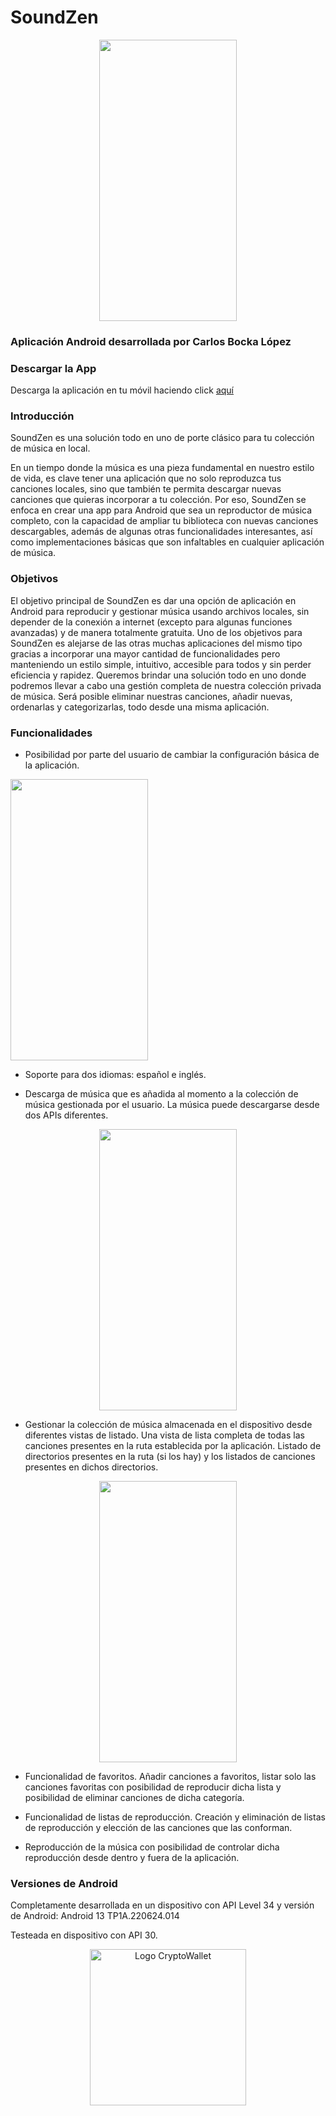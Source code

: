 # SoundZen

<p align="center">
<img src="https://github.com/CBocka/SoundZen/assets/156449965/d1864274-e70f-4e86-8223-bb7b24c8d35c" height="450" width="220" >
</p>

### Aplicación Android desarrollada por Carlos Bocka López

### Descargar la App

Descarga la aplicación en tu móvil haciendo click [aquí](https://github.com/CBocka/SoundZen/raw/master/SoundZen.apk "aquí")

### Introducción

SoundZen es una solución todo en uno de porte clásico para tu colección de música en local. 

En un tiempo donde la música es una pieza fundamental en nuestro estilo de vida, es clave tener una aplicación que no solo reproduzca tus canciones locales, sino que también te permita descargar nuevas canciones que quieras incorporar a tu colección. Por eso, SoundZen se enfoca en crear una app para Android que sea un reproductor de música completo, con la capacidad de ampliar tu biblioteca con nuevas canciones descargables, además de algunas otras funcionalidades interesantes, así como implementaciones básicas que son infaltables en cualquier aplicación de música.

### Objetivos

El objetivo principal de SoundZen es dar una opción de aplicación en Android para reproducir y gestionar música usando archivos locales, sin depender de la conexión a internet (excepto para algunas funciones avanzadas) y de manera totalmente gratuita.
Uno de los objetivos para SoundZen es alejarse de las otras muchas aplicaciones del mismo tipo gracias a incorporar una mayor cantidad de funcionalidades pero manteniendo un estilo simple, intuitivo, accesible para todos y sin perder eficiencia y rapidez.
Queremos brindar una solución todo en uno donde podremos llevar a cabo una gestión completa de nuestra colección privada de música. Será posible eliminar nuestras canciones, añadir nuevas, ordenarlas y categorizarlas, todo desde una misma aplicación.

### Funcionalidades

- Posibilidad por parte del usuario de cambiar la configuración básica de la aplicación.

  <p align="center">
<img src="https://github.com/CBocka/SoundZen/assets/156449965/2a4d93cc-b567-4f4c-93e9-fbb8e8c0b1da" height="450" width="220" >
</p>

- Soporte para dos idiomas: español e inglés.

- Descarga de música que es añadida al momento a la colección de música gestionada por el usuario. La música puede descargarse desde dos APIs diferentes.

<p align="center">
<img src="https://github.com/CBocka/SoundZen/assets/156449965/ca773652-be90-4b36-89d1-29018b2e83ee" height="450" width="220" >
</p>

- Gestionar la colección de música almacenada en el dispositivo desde diferentes vistas de listado. Una vista de lista completa de todas las canciones presentes en la ruta establecida por la aplicación. Listado de directorios presentes en la ruta (si los hay) y los listados de canciones presentes en dichos directorios.

<p align="center">
<img src="https://github.com/CBocka/SoundZen/assets/156449965/5d602960-a2eb-4482-8fe9-11f4bb497529" height="450" width="220" >
</p>

- Funcionalidad de favoritos. Añadir canciones a favoritos, listar solo las canciones favoritas con posibilidad de reproducir dicha lista y posibilidad de eliminar canciones de dicha categoría.

- Funcionalidad de listas de reproducción. Creación y eliminación de listas de reproducción y elección de las canciones que las conforman.

- Reproducción de la música con posibilidad de controlar dicha reproducción desde dentro y fuera de la aplicación.

### Versiones de Android

Completamente desarrollada en un dispositivo con API Level 34 y versión de Android:
Android 13 TP1A.220624.014

Testeada en dispositivo con API 30.







<div align="center">
  <a href="https://github.com/CBocka/SoundZen/raw/master/SoundZen.apk">
    <img src="https://github.com/AJimespDev/CryptoWallet/assets/152422892/86a368ca-689b-4f05-9e55-80b1724644c6" alt="Logo CryptoWallet" width="250">
  </a>
</div>
